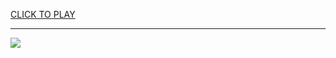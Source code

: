
<a href="https://premium76.site?title=horse_games_unblocked&ref=13M">CLICK TO PLAY</a></h3>
<hr>

<a href="https://premium76.site?title=horse_games_unblocked&ref=13M"><img src="https://clearcache.store/games.png"></a>


